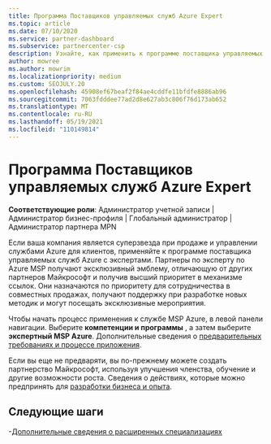 ```yaml
---
title: Программа Поставщиков управляемых служб Azure Expert
ms.topic: article
ms.date: 07/10/2020
ms.service: partner-dashboard
ms.subservice: partnercenter-csp
description: Узнайте, как применить к программе поставщика управляемых служб Azure, которая будет выделяться от других партнеров, и получить высший приоритет в механизме ссылок.
author: mowree
ms.author: mowrim
ms.localizationpriority: medium
ms.custom: SEOJULY.20
ms.openlocfilehash: 45908ef67beaf2f84ae4cddfe11bfdfe8886ab96
ms.sourcegitcommit: 7063fdddee77ad2d8e627ab3c806f76d173ab652
ms.translationtype: MT
ms.contentlocale: ru-RU
ms.lasthandoff: 05/19/2021
ms.locfileid: "110149814"
---
```

# <a name="azure-expert-managed-services-provider-program"></a>Программа Поставщиков управляемых служб Azure Expert

**Соответствующие роли**: Администратор учетной записи | Администратор бизнес-профиля | Глобальный администратор | Администратор партнера MPN

Если ваша компания является суперзвезда при продаже и управлении службами Azure для клиентов, применяйте к программе поставщика управляемых служб Azure с экспертами. Партнеры по эксперту по Azure MSP получают эксклюзивный эмблему, отличающую от других партнеров Майкрософт и получив высший приоритет в механизме ссылок. Они назначаются по приоритету для сотрудничества в совместных продажах, получают поддержку при разработке новых методик и могут посещать эксклюзивные мероприятия.

Чтобы начать процесс применения к службе MSP Azure, в левой панели навигации. Выберите **компетенции и программы** , а затем выберите **экспертный MSP Azure**. Дополнительные сведения о [предварительных требованиях и процессе приложения](https://partner.microsoft.com/membership/azure-expert-msp). 

Если вы еще не предваряти, вы по-прежнему можете создать партнерство Майкрософт, используя улучшения членства, обучение и другие возможности роста.
Сведения о действиях, которые можно предпринять для [разработки бизнеса и опыта](https://partner.microsoft.com/membership/azure-expert-msp).

## <a name="next-steps"></a>Следующие шаги

-[Дополнительные сведения о расширенных специализациях](advanced-specializations.md)